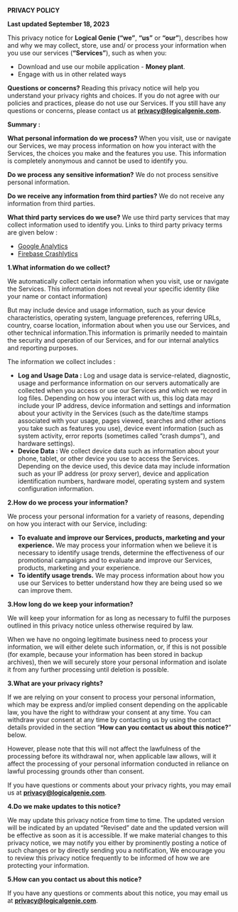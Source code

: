 **PRIVACY POLICY**

**Last updated September 18, 2023**

This privacy notice for **Logical Genie **(**“we”**, **“us”** or **“our”**), describes how and why we may collect, store, use and/ or process your information when you use our services (**“Services”**), such as when you:

* Download and use our mobile application - **Money plant**.
* Engage with us in other related ways

**Questions or concerns?** Reading this privacy notice will help you understand your privacy rights and choices. If you do not agree with our policies and practices, please do not use our Services. If you still have any questions or concerns, please contact us at **[privacy@logicalgenie.com](mailto:privacy@logicalgenie.com).**

**Summary :**

**What personal information do we process?** When you visit, use or navigate our Services, we may process information on how you interact with the Services, the choices you make and the features you use. This information is completely anonymous and cannot be used to identify you.

**Do we process any sensitive information?** We do not process sensitive personal information.

**Do we receive any information from third parties?** We do not receive any information from third parties.

**What third party services do we use?** We use third party services that may collect information used to identify you. Links to third party privacy terms are given below :

* [Google Analytics](https://firebase.google.com/support/privacy)
* [Firebase Crashlytics](https://firebase.google.com/support/privacy)

**1.What information do we collect?**

We automatically collect certain information when you visit, use or navigate the Services. This information does not reveal your specific identity (like your name or contact information)

But may include device and usage information, such as your device characteristics, operating system, language preferences, referring URLs, country, coarse location, information about when you use our Services, and other technical information.This information is primarily needed to maintain the security and operation of our Services, and for our internal analytics and reporting purposes.

The information we collect includes :

* **Log and Usage Data :** Log and usage data is service-related, diagnostic, usage and performance information on our servers automatically are collected when you access or use our Services and which we record in log files. Depending on how you interact with us, this log data may include your IP address, device information and settings and information about your activity in the Services (such as the date/time stamps associated with your usage, pages viewed, searches and other actions you take such as features you use), device event information (such as system activity, error reports (sometimes called “crash dumps”), and hardware settings).
* **Device Data :** We collect device data such as information about your  phone, tablet, or other device you use to access the Services. Depending on the device used, this device data may include information such as your IP address (or proxy server), device and application identification numbers, hardware model, operating system and system configuration information.

**2.How do we process your information?**

We process your personal information for a variety of reasons, depending on how you interact with our Service, including:

* **To evaluate and improve our Services, products, marketing and your experience.** We may process your information when we believe it is necessary to identify usage trends, determine the effectiveness of our promotional campaigns and to evaluate and improve our Services, products, marketing and your experience.
* **To identify usage trends.** We may process information about how you use our Services to better understand how they are being used so we can improve them.

**3.How long do we keep your information?**

We will keep your information for as long as necessary to fulfil the purposes outlined in this privacy notice unless otherwise required by law.

When we have no ongoing legitimate business need to process your information, we will either delete such information, or, if this is not possible (for example, because your information has been stored in backup archives), then we will securely store your personal information and isolate it from any further processing until deletion is possible.

**3.What are your privacy rights?**

If we are relying on your consent to process your personal information, which may be express and/or implied consent depending on the applicable law, you have the right to withdraw your consent at any time. You can withdraw your consent at any time by contacting us by using the contact details provided in the section “**How can you contact us about this notice?**” below.

However, please note that this will not affect the lawfulness of the processing before its withdrawal nor, when applicable law allows, will it affect the processing of your personal information conducted in reliance on lawful processing grounds other than consent.

If you have questions or comments about your privacy rights, you may email us at **[privacy@logicalgenie.com](mailto:privacy@logicalgenie.com)**.

**4.Do we make updates to this notice?**

We may update this privacy notice from time to time. The updated version will be indicated by an updated “Revised” date and the updated version will be effective as soon as it is accessible. If we make material changes to this privacy notice, we may notify you either by prominently posting a notice of such changes or by directly sending you a notification, We encourage you to review this privacy notice frequently to be informed of how we are protecting your information.

**5.How can you contact us about this notice?**

If you have any questions or comments about this notice, you may email us at **[privacy@logicalgenie.com](mailto:privacy@logicalgenie.com)**.
